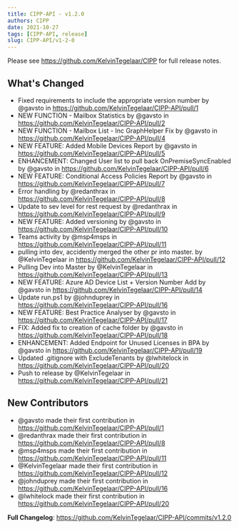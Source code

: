 ```yaml
---
title: CIPP-API - v1.2.0
authors: CIPP
date: 2021-10-27
tags: [CIPP-API, release]
slug: CIPP-API/v1-2-0
---
```


<!--truncate-->

Please see https://github.com/KelvinTegelaar/CIPP for full release notes.

## What's Changed
* Fixed requirements to include the appropriate version number by @gavsto in https://github.com/KelvinTegelaar/CIPP-API/pull/1
* NEW FUNCTION - Mailbox Statistics by @gavsto in https://github.com/KelvinTegelaar/CIPP-API/pull/2
* NEW FUNCTION - Mailbox List - Inc GraphHelper Fix by @gavsto in https://github.com/KelvinTegelaar/CIPP-API/pull/4
* NEW FEATURE: Added Mobile Devices Report by @gavsto in https://github.com/KelvinTegelaar/CIPP-API/pull/5
* ENHANCEMENT: Changed User list to pull back OnPremiseSyncEnabled by @gavsto in https://github.com/KelvinTegelaar/CIPP-API/pull/6
* NEW FEATURE: Conditional Access Policies Report by @gavsto in https://github.com/KelvinTegelaar/CIPP-API/pull/7
* Error handling by @redanthrax in https://github.com/KelvinTegelaar/CIPP-API/pull/8
* Update to sev level for rest request by @redanthrax in https://github.com/KelvinTegelaar/CIPP-API/pull/9
* NEW FEATURE: Added versioning by @gavsto in https://github.com/KelvinTegelaar/CIPP-API/pull/10
* Teams activity by @msp4msps in https://github.com/KelvinTegelaar/CIPP-API/pull/11
* pulling into dev, accidently merged the other pr into master. by @KelvinTegelaar in https://github.com/KelvinTegelaar/CIPP-API/pull/12
* Pulling Dev into Master by @KelvinTegelaar in https://github.com/KelvinTegelaar/CIPP-API/pull/13
* NEW FEATURE: Azure AD Device List + Version Number Add by @gavsto in https://github.com/KelvinTegelaar/CIPP-API/pull/14
* Update run.ps1 by @johnduprey in https://github.com/KelvinTegelaar/CIPP-API/pull/16
* NEW FEATURE: Best Practice Analyser by @gavsto in https://github.com/KelvinTegelaar/CIPP-API/pull/17
* FIX: Added fix to creation of cache folder by @gavsto in https://github.com/KelvinTegelaar/CIPP-API/pull/18
* ENHANCEMENT: Added Endpoint for Unused Licenses in BPA by @gavsto in https://github.com/KelvinTegelaar/CIPP-API/pull/19
* Updated .gitignore with ExcludeTenants by @lwhitelock in https://github.com/KelvinTegelaar/CIPP-API/pull/20
* Push to release by @KelvinTegelaar in https://github.com/KelvinTegelaar/CIPP-API/pull/21

## New Contributors
* @gavsto made their first contribution in https://github.com/KelvinTegelaar/CIPP-API/pull/1
* @redanthrax made their first contribution in https://github.com/KelvinTegelaar/CIPP-API/pull/8
* @msp4msps made their first contribution in https://github.com/KelvinTegelaar/CIPP-API/pull/11
* @KelvinTegelaar made their first contribution in https://github.com/KelvinTegelaar/CIPP-API/pull/12
* @johnduprey made their first contribution in https://github.com/KelvinTegelaar/CIPP-API/pull/16
* @lwhitelock made their first contribution in https://github.com/KelvinTegelaar/CIPP-API/pull/20

**Full Changelog**: https://github.com/KelvinTegelaar/CIPP-API/commits/v1.2.0
